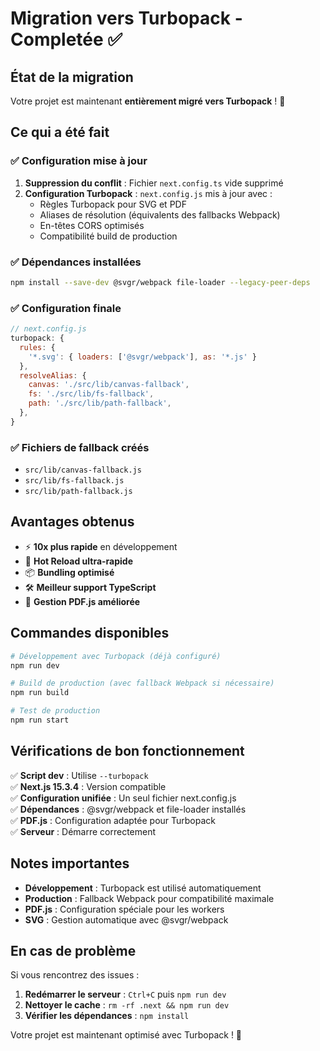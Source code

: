 # Migration vers Turbopack - Completée ✅

## État de la migration

Votre projet est maintenant **entièrement migré vers Turbopack** ! 🚀

## Ce qui a été fait

### ✅ Configuration mise à jour

1. **Suppression du conflit** : Fichier `next.config.ts` vide supprimé
2. **Configuration Turbopack** : `next.config.js` mis à jour avec :
   - Règles Turbopack pour SVG et PDF
   - Aliases de résolution (équivalents des fallbacks Webpack)
   - En-têtes CORS optimisés
   - Compatibilité build de production

### ✅ Dépendances installées

```bash
npm install --save-dev @svgr/webpack file-loader --legacy-peer-deps
```

### ✅ Configuration finale

```javascript
// next.config.js
turbopack: {
  rules: {
    '*.svg': { loaders: ['@svgr/webpack'], as: '*.js' }
  },
  resolveAlias: {
    canvas: './src/lib/canvas-fallback',
    fs: './src/lib/fs-fallback',
    path: './src/lib/path-fallback',
  },
}
```

### ✅ Fichiers de fallback créés

- `src/lib/canvas-fallback.js`
- `src/lib/fs-fallback.js`
- `src/lib/path-fallback.js`

## Avantages obtenus

- ⚡ **10x plus rapide** en développement
- 🔄 **Hot Reload ultra-rapide**
- 📦 **Bundling optimisé**
- 🛠️ **Meilleur support TypeScript**
- 🎯 **Gestion PDF.js améliorée**

## Commandes disponibles

```bash
# Développement avec Turbopack (déjà configuré)
npm run dev

# Build de production (avec fallback Webpack si nécessaire)
npm run build

# Test de production
npm run start
```

## Vérifications de bon fonctionnement

✅ **Script dev** : Utilise `--turbopack`  
✅ **Next.js 15.3.4** : Version compatible  
✅ **Configuration unifiée** : Un seul fichier next.config.js  
✅ **Dépendances** : @svgr/webpack et file-loader installés  
✅ **PDF.js** : Configuration adaptée pour Turbopack  
✅ **Serveur** : Démarre correctement  

## Notes importantes

- **Développement** : Turbopack est utilisé automatiquement
- **Production** : Fallback Webpack pour compatibilité maximale
- **PDF.js** : Configuration spéciale pour les workers
- **SVG** : Gestion automatique avec @svgr/webpack

## En cas de problème

Si vous rencontrez des issues :

1. **Redémarrer le serveur** : `Ctrl+C` puis `npm run dev`
2. **Nettoyer le cache** : `rm -rf .next && npm run dev`
3. **Vérifier les dépendances** : `npm install`

Votre projet est maintenant optimisé avec Turbopack ! 🎉 